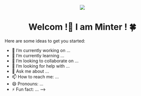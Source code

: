 <p align="center">
<img 
  src="https://capsule-render.vercel.app/api?type=venom&color=0:fa709a,100:fef9d7&height=300&section=header&text=Say,%20Minter%20!&fontSize=90" />
</p>

<h1 align="center"> Welcom !💫 I am Minter ! 🍀</h1>

Here are some ideas to get you started:

- 🔭 I’m currently working on ...
- 🌱 I’m currently learning ...
- 👯 I’m looking to collaborate on ...
- 🤔 I’m looking for help with ...
- 💬 Ask me about ...
- 📫 How to reach me: ...
- 😄 Pronouns: ...
- ⚡ Fun fact: ...
-->
